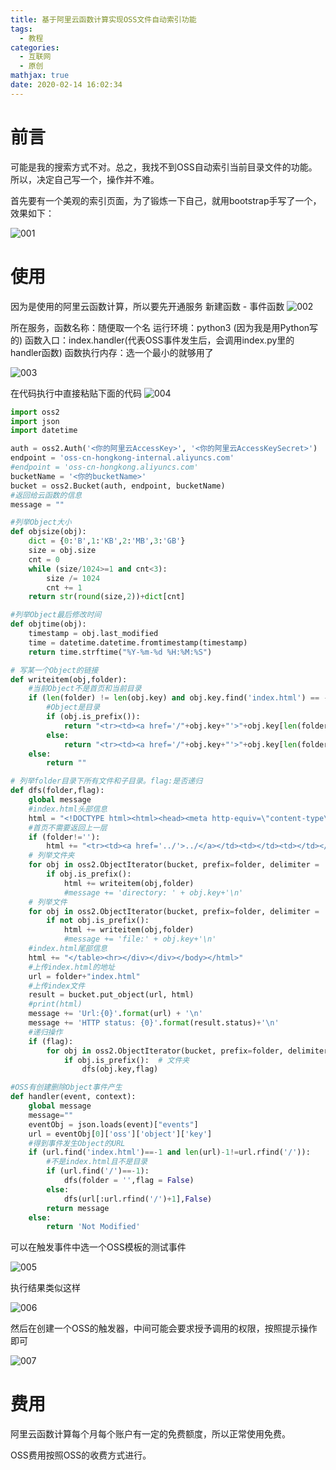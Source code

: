 ```yaml
---
title: 基于阿里云函数计算实现OSS文件自动索引功能
tags:
  - 教程
categories:
  - 互联网
  - 原创
mathjax: true
date: 2020-02-14 16:02:34
---
```

# 前言
可能是我的搜索方式不对。总之，我找不到OSS自动索引当前目录文件的功能。所以，决定自己写一个，操作并不难。

首先要有一个美观的索引页面，为了锻炼一下自己，就用bootstrap手写了一个，效果如下：

![001](/images/基于阿里云函数实现OSS文件自动索引功能/001.png)

# 使用
因为是使用的阿里云函数计算，所以要先开通服务
新建函数 - 事件函数
![002](/images/基于阿里云函数实现OSS文件自动索引功能/002.png)

所在服务，函数名称：随便取一个名
运行环境：python3 (因为我是用Python写的)
函数入口：index.handler(代表OSS事件发生后，会调用index.py里的handler函数)
函数执行内存：选一个最小的就够用了

![003](/images/基于阿里云函数实现OSS文件自动索引功能/003.png)

在代码执行中直接粘贴下面的代码
![004](/images/基于阿里云函数实现OSS文件自动索引功能/004.png)

``` python
import oss2
import json
import datetime

auth = oss2.Auth('<你的阿里云AccessKey>', '<你的阿里云AccessKeySecret>')
endpoint = 'oss-cn-hongkong-internal.aliyuncs.com'
#endpoint = 'oss-cn-hongkong.aliyuncs.com'
bucketName = '<你的bucketName>'
bucket = oss2.Bucket(auth, endpoint, bucketName)
#返回给云函数的信息
message = ""

#列举Object大小
def objsize(obj):
    dict = {0:'B',1:'KB',2:'MB',3:'GB'}
    size = obj.size
    cnt = 0
    while (size/1024>=1 and cnt<3):
        size /= 1024
        cnt += 1
    return str(round(size,2))+dict[cnt]

#列举Object最后修改时间
def objtime(obj):
    timestamp = obj.last_modified
    time = datetime.datetime.fromtimestamp(timestamp)
    return time.strftime("%Y-%m-%d %H:%M:%S")

# 写某一个Object的链接
def writeitem(obj,folder):
    #当前Object不是首页和当前目录
    if (len(folder) != len(obj.key) and obj.key.find('index.html') == -1):
        #Object是目录
        if (obj.is_prefix()):
            return "<tr><td><a href='/"+obj.key+"'>"+obj.key[len(folder):]+"</a></td><td></td><td></td></tr>"
        else:
            return "<tr><td><a href='/"+obj.key+"'>"+obj.key[len(folder):]+"</a></td><td>"+objsize(obj)+"</td><td>"+objtime(obj)+"</td></tr>\n"
    else:
        return ""

# 列举folder目录下所有文件和子目录。flag:是否递归
def dfs(folder,flag):
    global message
    #index.html头部信息
    html = "<!DOCTYPE html><html><head><meta http-equiv=\"content-type\" content=\"txt/html; charset=utf-8\" /><meta name=\"viewport\" content=\"width=device-width, initial-scale=1\"><link rel=\"stylesheet\" href=\"https://cdn.staticfile.org/twitter-bootstrap/3.4.1/css/bootstrap.min.css\"><title>Index of /"+folder+"</title></head><body><div class=\"container\"><div class=\"row\"><h1>Index of /"+folder+"</h1><hr><table class=\"table table-striped table-hover\"><thead><tr><th>File name</th><th>File Size</th><th>Date</th></tr></thead><tbody>"
    #首页不需要返回上一层
    if (folder!=''):
        html += "<tr><td><a href='../'>../</a></td><td></td><td></td></tr>\n"
    # 列举文件夹
    for obj in oss2.ObjectIterator(bucket, prefix=folder, delimiter = '/'):
        if obj.is_prefix():
            html += writeitem(obj,folder)
            #message += 'directory: ' + obj.key+'\n'
    # 列举文件
    for obj in oss2.ObjectIterator(bucket, prefix=folder, delimiter = '/'): 
        if not obj.is_prefix():
            html += writeitem(obj,folder)
            #message += 'file:' + obj.key+'\n'
    #index.html尾部信息
    html += "</table><hr></div></div></body></html>"
    #上传index.html的地址
    url = folder+"index.html"
    #上传index文件
    result = bucket.put_object(url, html)
    #print(html)
    message += 'Url:{0}'.format(url) + '\n'
    message += 'HTTP status: {0}'.format(result.status)+'\n'
    #递归操作
    if (flag):
        for obj in oss2.ObjectIterator(bucket, prefix=folder, delimiter = '/'):
            if obj.is_prefix():  # 文件夹
                dfs(obj.key,flag)

#OSS有创建删除Object事件产生
def handler(event, context):
    global message
    message=""
    eventObj = json.loads(event)["events"]
    url = eventObj[0]['oss']['object']['key']
    #得到事件发生Object的URL
    if (url.find('index.html')==-1 and len(url)-1!=url.rfind('/')):
        #不是index.html且不是目录
        if (url.find('/')==-1):
            dfs(folder = '',flag = False)
        else:
            dfs(url[:url.rfind('/')+1],False)
        return message
    else:
        return 'Not Modified'
```
可以在触发事件中选一个OSS模板的测试事件

![005](/images/基于阿里云函数实现OSS文件自动索引功能/005.png)

执行结果类似这样

![006](/images/基于阿里云函数实现OSS文件自动索引功能/006.png)

然后在创建一个OSS的触发器，中间可能会要求授予调用的权限，按照提示操作即可

![007](/images/基于阿里云函数实现OSS文件自动索引功能/007.png)

# 费用
阿里云函数计算每个月每个账户有一定的免费额度，所以正常使用免费。

OSS费用按照OSS的收费方式进行。